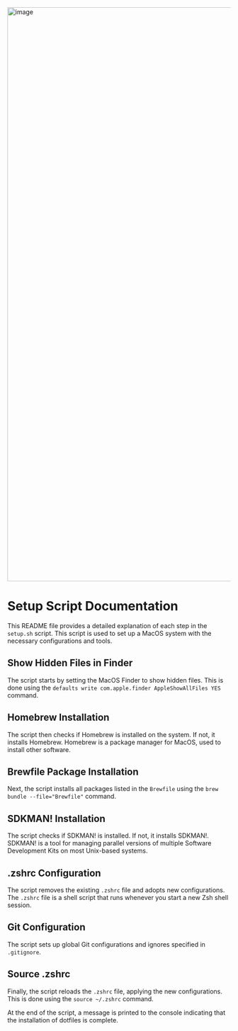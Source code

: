 <img width="1297" alt="image" src="https://github.com/baksha97/dotfiles/assets/15055008/39871f8c-fd15-46df-a5c9-f7dcc3bd9e35">


# Setup Script Documentation

This README file provides a detailed explanation of each step in the `setup.sh` script. This script is used to set up a MacOS system with the necessary configurations and tools.

## Show Hidden Files in Finder

The script starts by setting the MacOS Finder to show hidden files. This is done using the `defaults write com.apple.finder AppleShowAllFiles YES` command.

## Homebrew Installation

The script then checks if Homebrew is installed on the system. If not, it installs Homebrew. Homebrew is a package manager for MacOS, used to install other software.

## Brewfile Package Installation

Next, the script installs all packages listed in the `Brewfile` using the `brew bundle --file="Brewfile"` command.

## SDKMAN! Installation

The script checks if SDKMAN! is installed. If not, it installs SDKMAN!. SDKMAN! is a tool for managing parallel versions of multiple Software Development Kits on most Unix-based systems.

## .zshrc Configuration

The script removes the existing `.zshrc` file and adopts new configurations. The `.zshrc` file is a shell script that runs whenever you start a new Zsh shell session.

## Git Configuration

The script sets up global Git configurations and ignores specified in `.gitignore`.

## Source .zshrc

Finally, the script reloads the `.zshrc` file, applying the new configurations. This is done using the `source ~/.zshrc` command.

At the end of the script, a message is printed to the console indicating that the installation of dotfiles is complete.
